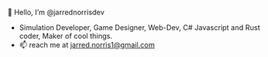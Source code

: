 👋 Hello, I’m @jarrednorrisdev

- Simulation Developer, Game Designer, Web-Dev, C# Javascript and Rust coder, Maker of cool things.
- 📫 reach me at jarred.norris1@gmail.com


